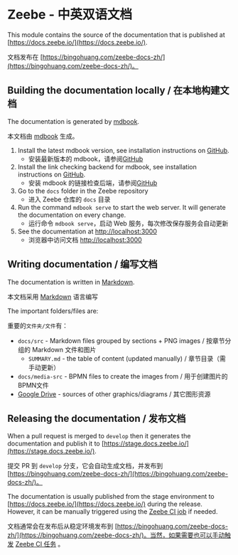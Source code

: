 # Zeebe - 中英双语文档

This module contains the source of the documentation that is published at [https://docs.zeebe.io/](https://docs.zeebe.io/).

文档发布在 [https://bingohuang.com/zeebe-docs-zh/](https://bingohuang.com/zeebe-docs-zh/)。

## Building the documentation locally / 在本地构建文档

The documentation is generated by [mdbook](https://github.com/rust-lang/mdBook).

本文档由 [mdbook](https://github.com/rust-lang/mdBook) 生成。

1. Install the latest mdbook version, see installation instructions on [GitHub](https://github.com/rust-lang/mdBook#installation).
    - 安装最新版本的 mdbook，请参阅[GitHub](https://github.com/rust-lang/mdBook#installation)
1. Install the link checking backend for mdbook, see installation instructions on [GitHub](https://github.com/Michael-F-Bryan/mdbook-linkcheck#getting-started).
    - 安装 mdbook 的链接检查后端，请参阅[GitHub](https://github.com/Michael-F-Bryan/mdbook-linkcheck#getting-started)
1. Go to the `docs` folder in the Zeebe repository
    - 进入 Zeebe 仓库的 `docs` 目录
1. Run the command `mdbook serve` to start the web server. It will generate the documentation on every change.
    - 运行命令 `mdbook serve`，启动 Web 服务，每次修改保存服务会自动更新
1. See the documentation at [http://localhost:3000](http://localhost:3000)
    - 浏览器中访问文档 [http://localhost:3000](http://localhost:3000)


## Writing documentation / 编写文档

The documentation is written in [Markdown](https://guides.github.com/features/mastering-markdow).

本文档采用 [Markdown](https://guides.github.com/features/mastering-markdow) 语言编写

The important folders/files are:

重要的`文件夹/文件`有：

* `docs/src` - Markdown files grouped by sections + PNG images / 按章节分组的 Markdown 文件和图片
    * `SUMMARY.md` - the table of content (updated manually) / 章节目录（需手动更新）
* `docs/media-src` - BPMN files to create the images from / 用于创建图片的BPMN文件
* [Google Drive](https://drive.google.com/drive/folders/1PSo7T8H14T6rs0y0leXiq2WySqx82Bcs) - sources of other graphics/diagrams / 其它图形资源

## Releasing the documentation / 发布文档

When a pull request is merged to `develop` then it generates the documentation and publish it to [https://stage.docs.zeebe.io/](https://stage.docs.zeebe.io/).

提交 PR 到 `develop` 分支，它会自动生成文档，并发布到 [https://bingohuang.com/zeebe-docs-zh/](https://bingohuang.com/zeebe-docs-zh/)。

The documentation is usually published from the stage environment to [https://docs.zeebe.io/](https://docs.zeebe.io/) during the release. However, it can be manually triggered using the [Zeebe CI job](https://ci.zeebe.camunda.cloud/job/zeebe-docs/) if needed.

文档通常会在发布后从稳定环境发布到 [https://bingohuang.com/zeebe-docs-zh/](https://bingohuang.com/zeebe-docs-zh/)。当然，如果需要也可以手动触发 [Zeebe CI 任务](https://ci.zeebe.camunda.cloud/job/zeebe-docs/) 。
